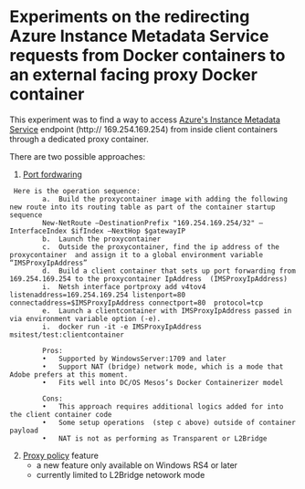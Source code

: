 # Experiments on the redirecting Azure Instance Metadata Service requests from Docker containers to an external facing proxy Docker container  

   This experiment was to find a way to access [Azure's Instance Metadata Service](https://docs.microsoft.com/en-us/azure/virtual-machines/windows/instance-metadata-service) endpoint (http:// 169.254.169.254) from inside client containers through a dedicated proxy container. 
   
   
   There are two possible approaches:
   
   1. [Port fordwaring](https://github.com/soccerGB/MSIExperiment/tree/master/PortForwardingNat) 

     Here is the operation sequence:
            a.	Build the proxycontainer image with adding the following new route into its routing table as part of the container startup sequence
            New-NetRoute –DestinationPrefix "169.254.169.254/32" –InterfaceIndex $ifIndex –NextHop $gatewayIP
            b.	Launch the proxycontainer
            c.	Outside the proxycontainer, find the ip address of the proxycontainer  and assign it to a global environment variable “IMSProxyIpAddress”
            d.	Build a client container that sets up port forwarding from 169.254.169.254 to the proxycontainer IpAddress  (IMSProxyIpAddress)
            i.	Netsh interface portproxy add v4tov4 listenaddress=169.254.169.254 listenport=80 connectaddress=$IMSProxyIpAddress connectport=80  protocol=tcp
            e.	Launch a clientcontainer with IMSProxyIpAddress passed in via environment variable option (-e). 
            i.	docker run -it -e IMSProxyIpAddress msitest/test:clientcontainer
            
            Pros:
            •	Supported by WindowsServer:1709 and later
            •	Support NAT (bridge) network mode, which is a mode that Adobe prefers at this moment.
            •	Fits well into DC/OS Mesos’s Docker Containerizer model 
            
            Cons:
            •	This approach requires additional logics added for into the client container code
            •	Some setup operations  (step c above) outside of container payload
            •	NAT is not as performing as Transparent or L2Bridge 

      
      
      
         
   2. [Proxy policy](https://github.com/soccerGB/MSIExperiment/tree/master/ProxyPolicyL2Bridge) feature
      - a new feature only available on Windows RS4 or later
      - currently limited to L2Bridge netowork mode
      
   
